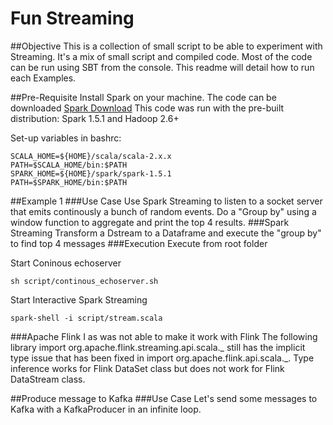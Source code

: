 # Fun Streaming
##Objective
This is a collection of small script to be able to experiment with Streaming.
It's a mix of small script and compiled code.
Most of the code can be run using SBT from the console. This readme will detail how to run each Examples.

##Pre-Requisite
Install Spark on your machine.
The code can be downloaded [Spark Download](https://spark.apache.org/downloads.html])
This code was run with the pre-built distribution: Spark 1.5.1 and Hadoop 2.6+

Set-up variables in bashrc:
```Shell
SCALA_HOME=${HOME}/scala/scala-2.x.x
PATH=$SCALA_HOME/bin:$PATH
SPARK_HOME=${HOME}/spark/spark-1.5.1
PATH=$SPARK_HOME/bin:$PATH
``` 

##Example 1
###Use Case
Use Spark Streaming to listen to a socket server that emits continously a bunch of random events.
Do a "Group by" using a window function to aggregate and print the top 4 results.
###Spark Streaming
Transform a Dstream to a Dataframe and execute the "group by" to find top 4 messages
###Execution
Execute from root folder

Start Coninous echoserver
```Shell
sh script/continous_echoserver.sh
```

Start Interactive Spark Streaming
```Shell
spark-shell -i script/stream.scala
```

###Apache Flink
I as was not able to make it work with Flink
The following library import org.apache.flink.streaming.api.scala._ still has the implicit type issue that has been fixed in import org.apache.flink.api.scala._. Type inference works for Flink DataSet class but does not work for Flink DataStream class.

##Produce message to Kafka
###Use Case
Let's send some messages to Kafka with a KafkaProducer in an infinite loop.


